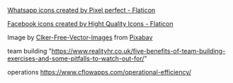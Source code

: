 <a href="https://www.flaticon.com/free-icons/whatsapp" title="whatsapp icons">Whatsapp icons created by Pixel perfect - Flaticon</a>

<a href="https://www.flaticon.com/free-icons/facebook" title="facebook icons">Facebook icons created by Hight Quality Icons - Flaticon</a>

Image by <a href="https://pixabay.com/users/clker-free-vector-images-3736/?utm_source=link-attribution&utm_medium=referral&utm_campaign=image&utm_content=40996">Clker-Free-Vector-Images</a> from <a href="https://pixabay.com//?utm_source=link-attribution&utm_medium=referral&utm_campaign=image&utm_content=40996">Pixabay</a>

team building "https://www.realityhr.co.uk/five-benefits-of-team-building-exercises-and-some-pitfalls-to-watch-out-for/"

operations https://www.cflowapps.com/operational-efficiency/